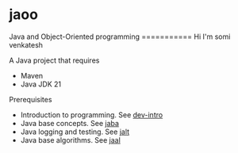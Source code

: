 # jaoo
Java and Object-Oriented programming =========== Hi I'm somi venkatesh

A Java project that requires
- Maven
- Java JDK 21

Prerequisites
- Introduction to programming. See [dev-intro](https://github.com/egalli64/dev-intro)
- Java base concepts. See [jaba](https://github.com/egalli64/jaba)
- Java logging and testing. See [jalt](https://github.com/egalli64/jalt)
- Java base algorithms. See [jaal](https://github.com/egalli64/jaal)
